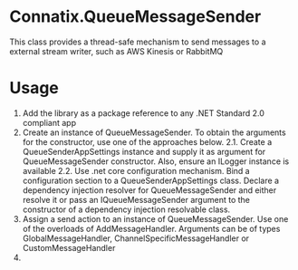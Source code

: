 # Connatix.QueueMessageSender
This class provides a thread-safe mechanism to send messages to a external stream writer, such as AWS Kinesis or RabbitMQ

# Usage
1. Add the library as a package reference to any .NET Standard 2.0 compliant app
2. Create an instance of QueueMessageSender. To obtain the arguments for the constructor, use one of the approaches below.
    2.1. Create a QueueSenderAppSettings instance and supply it as argument for QueueMessageSender constructor. Also, ensure an ILogger instance is available 
    2.2. Use .net core configuration mechanism. Bind a configuration section to a QueueSenderAppSettings class. Declare a dependency injection resolver for QueueMessageSender and either resolve it or pass an IQueueMessageSender argument to the constructor of a dependency injection resolvable class.
3. Assign a send action to an instance of QueueMessageSender. Use one of the overloads of AddMessageHandler. Arguments can be of types GlobalMessageHandler, ChannelSpecificMessageHandler or CustomMessageHandler
4. 